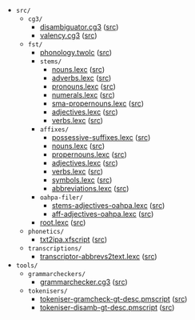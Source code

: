 * `src/`
    * `cg3/`
        * [disambiguator.cg3](src-cg3-disambiguator.cg3.html) ([src](https://github.com/giellalt/lang-sma/blob/main/src/cg3/disambiguator.cg3))
        * [valency.cg3](src-cg3-valency.cg3.html) ([src](https://github.com/giellalt/lang-sma/blob/main/src/cg3/valency.cg3))
    * `fst/`
        * [phonology.twolc](src-fst-phonology.twolc.html) ([src](https://github.com/giellalt/lang-sma/blob/main/src/fst/phonology.twolc))
        * `stems/`
            * [nouns.lexc](src-fst-stems-nouns.lexc.html) ([src](https://github.com/giellalt/lang-sma/blob/main/src/fst/stems/nouns.lexc))
            * [adverbs.lexc](src-fst-stems-adverbs.lexc.html) ([src](https://github.com/giellalt/lang-sma/blob/main/src/fst/stems/adverbs.lexc))
            * [pronouns.lexc](src-fst-stems-pronouns.lexc.html) ([src](https://github.com/giellalt/lang-sma/blob/main/src/fst/stems/pronouns.lexc))
            * [numerals.lexc](src-fst-stems-numerals.lexc.html) ([src](https://github.com/giellalt/lang-sma/blob/main/src/fst/stems/numerals.lexc))
            * [sma-propernouns.lexc](src-fst-stems-sma-propernouns.lexc.html) ([src](https://github.com/giellalt/lang-sma/blob/main/src/fst/stems/sma-propernouns.lexc))
            * [adjectives.lexc](src-fst-stems-adjectives.lexc.html) ([src](https://github.com/giellalt/lang-sma/blob/main/src/fst/stems/adjectives.lexc))
            * [verbs.lexc](src-fst-stems-verbs.lexc.html) ([src](https://github.com/giellalt/lang-sma/blob/main/src/fst/stems/verbs.lexc))
        * `affixes/`
            * [possessive-suffixes.lexc](src-fst-affixes-possessive-suffixes.lexc.html) ([src](https://github.com/giellalt/lang-sma/blob/main/src/fst/affixes/possessive-suffixes.lexc))
            * [nouns.lexc](src-fst-affixes-nouns.lexc.html) ([src](https://github.com/giellalt/lang-sma/blob/main/src/fst/affixes/nouns.lexc))
            * [propernouns.lexc](src-fst-affixes-propernouns.lexc.html) ([src](https://github.com/giellalt/lang-sma/blob/main/src/fst/affixes/propernouns.lexc))
            * [adjectives.lexc](src-fst-affixes-adjectives.lexc.html) ([src](https://github.com/giellalt/lang-sma/blob/main/src/fst/affixes/adjectives.lexc))
            * [verbs.lexc](src-fst-affixes-verbs.lexc.html) ([src](https://github.com/giellalt/lang-sma/blob/main/src/fst/affixes/verbs.lexc))
            * [symbols.lexc](src-fst-affixes-symbols.lexc.html) ([src](https://github.com/giellalt/lang-sma/blob/main/src/fst/affixes/symbols.lexc))
            * [abbreviations.lexc](src-fst-affixes-abbreviations.lexc.html) ([src](https://github.com/giellalt/lang-sma/blob/main/src/fst/affixes/abbreviations.lexc))
        * `oahpa-filer/`
            * [stems-adjectives-oahpa.lexc](src-fst-oahpa-filer-stems-adjectives-oahpa.lexc.html) ([src](https://github.com/giellalt/lang-sma/blob/main/src/fst/oahpa-filer/stems-adjectives-oahpa.lexc))
            * [aff-adjectives-oahpa.lexc](src-fst-oahpa-filer-aff-adjectives-oahpa.lexc.html) ([src](https://github.com/giellalt/lang-sma/blob/main/src/fst/oahpa-filer/aff-adjectives-oahpa.lexc))
        * [root.lexc](src-fst-root.lexc.html) ([src](https://github.com/giellalt/lang-sma/blob/main/src/fst/root.lexc))
    * `phonetics/`
        * [txt2ipa.xfscript](src-phonetics-txt2ipa.xfscript.html) ([src](https://github.com/giellalt/lang-sma/blob/main/src/phonetics/txt2ipa.xfscript))
    * `transcriptions/`
        * [transcriptor-abbrevs2text.lexc](src-transcriptions-transcriptor-abbrevs2text.lexc.html) ([src](https://github.com/giellalt/lang-sma/blob/main/src/transcriptions/transcriptor-abbrevs2text.lexc))
* `tools/`
    * `grammarcheckers/`
        * [grammarchecker.cg3](tools-grammarcheckers-grammarchecker.cg3.html) ([src](https://github.com/giellalt/lang-sma/blob/main/tools/grammarcheckers/grammarchecker.cg3))
    * `tokenisers/`
        * [tokeniser-gramcheck-gt-desc.pmscript](tools-tokenisers-tokeniser-gramcheck-gt-desc.pmscript.html) ([src](https://github.com/giellalt/lang-sma/blob/main/tools/tokenisers/tokeniser-gramcheck-gt-desc.pmscript))
        * [tokeniser-disamb-gt-desc.pmscript](tools-tokenisers-tokeniser-disamb-gt-desc.pmscript.html) ([src](https://github.com/giellalt/lang-sma/blob/main/tools/tokenisers/tokeniser-disamb-gt-desc.pmscript))
